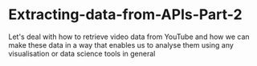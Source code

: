 # Extracting-data-from-APIs-Part-2
Let's deal with how to retrieve video data from YouTube and how we can make these data in a way that enables us to analyse them using any visualisation or  data science tools in general
